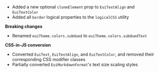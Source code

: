 - Added a new optional `cloneElement` prop to `EuiTextAlign` and `EuiTextColor`
- Added all `border` logical properties to the `logicalCSS` utility

**Breaking changes**

- Renamed `euiTheme.colors.subdued` to `euiTheme.colors.subduedText`

**CSS-in-JS conversion**

- Converted `EuiText`, `EuiTextAlign`, and `EuiTextColor`, and removed their corresponding CSS modifier classes
- Partially converted `EuiMarkdownFormat`'s text size scaling styles
